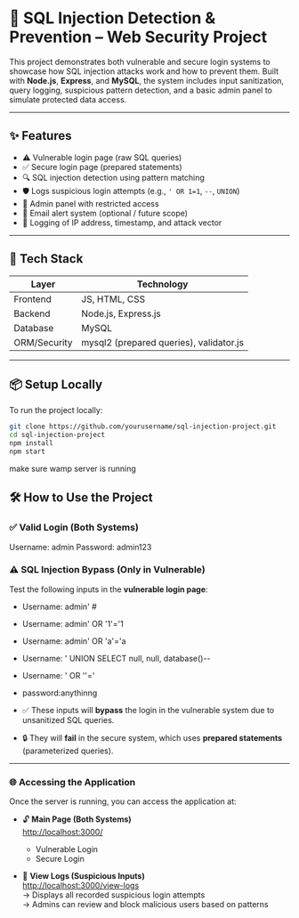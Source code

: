 # 🔐 SQL Injection Detection & Prevention – Web Security Project

This project demonstrates both vulnerable and secure login systems to showcase how SQL injection attacks work and how to prevent them. Built with **Node.js**, **Express**, and **MySQL**, the system includes input sanitization, query logging, suspicious pattern detection, and a basic admin panel to simulate protected data access.

---

## ✨ Features

- ⚠️ Vulnerable login page (raw SQL queries)
- ✅ Secure login page (prepared statements)
- 🔍 SQL injection detection using pattern matching
- 🛡️ Logs suspicious login attempts (e.g., `' OR 1=1`, `--`, `UNION`)
- 📂 Admin panel with restricted access
- 📧 Email alert system (optional / future scope)
- 📜 Logging of IP address, timestamp, and attack vector

---

## 🧰 Tech Stack

| Layer      | Technology            |
|------------|------------------------|
| Frontend   | JS, HTML, CSS         |
| Backend    | Node.js, Express.js    |
| Database   | MySQL                  |
| ORM/Security | mysql2 (prepared queries), validator.js |



---

## 📦 Setup Locally

To run the project locally:

```bash
git clone https://github.com/yourusername/sql-injection-project.git
cd sql-injection-project
npm install
npm start
```
make sure wamp server is running
## 🛠️ How to Use the Project

### ✅ Valid Login (Both Systems)
Username: admin
Password: admin123


### ⚠️ SQL Injection Bypass (Only in Vulnerable)

Test the following inputs in the **vulnerable login page**:

- Username: admin' #
- Username: admin' OR '1'='1
- Username: admin' OR 'a'='a
- Username: ' UNION SELECT null, null, database()--
- Username: ' OR ''='
- password:anythinng


- ✅ These inputs will **bypass** the login in the vulnerable system due to unsanitized SQL queries.
- 🔒 They will **fail** in the secure system, which uses **prepared statements** (parameterized queries).

---
### 🌐 Accessing the Application

Once the server is running, you can access the application at:

- 🔓 **Main Page (Both Systems)**  
  [http://localhost:3000/](http://localhost:3000/)  
  - Vulnerable Login
  - Secure Login

- 🧾 **View Logs (Suspicious Inputs)**  
  [http://localhost:3000/view-logs](http://localhost:3000/view-logs)  
  → Displays all recorded suspicious login attempts  
  → Admins can review and block malicious users based on patterns


